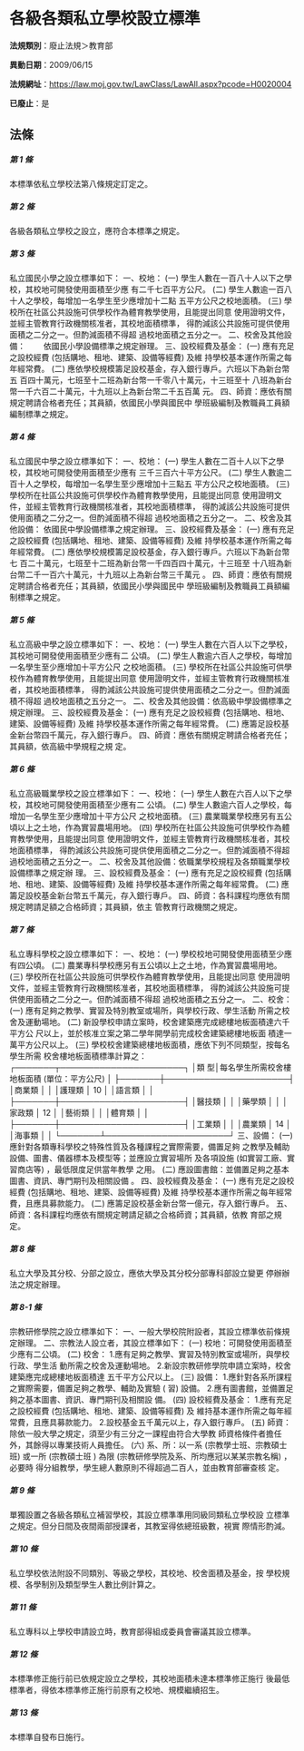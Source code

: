 # 各級各類私立學校設立標準

**法規類別**：廢止法規＞教育部

**異動日期**：2009/06/15  

**法規網址**：https://law.moj.gov.tw/LawClass/LawAll.aspx?pcode=H0020004

**已廢止**：是



## 法條
##### 第 1 條
本標準依私立學校法第八條規定訂定之。

##### 第 2 條
各級各類私立學校之設立，應符合本標準之規定。

##### 第 3 條
私立國民小學之設立標準如下：
一、校地：
 (一) 學生人數在一百八十人以下之學校，其校地可開發使用面積至少應
      有二千七百平方公尺。
 (二) 學生人數逾一百八十人之學校，每增加一名學生至少應增加十二點
      五平方公尺之校地面積。
 (三) 學校所在社區公共設施可供學校作為體育教學使用，且能提出同意
      使用證明文件，並經主管教育行政機關核准者，其校地面積標準，
      得酌減該公共設施可提供使用面積之二分之一。但酌減面積不得超
      過校地面積之五分之一。
二、校舍及其他設備：
　　依國民小學設備標準之規定辦理。
三、設校經費及基金：
 (一) 應有充足之設校經費 (包括購地、租地、建築、設備等經費) 及維
      持學校基本運作所需之每年經常費。
 (二) 應依學校規模籌足設校基金，存入銀行專戶。六班以下為新台幣五
      百四十萬元，七班至十二班為新台幣一千零八十萬元，十三班至十
      八班為新台幣一千六百二十萬元，十九班以上為新台幣二千五百萬
      元。
四、師資：應依有關規定聘請合格者充任；其員額，依國民小學與國民中
    學班級編制及教職員工員額編制標準之規定。


##### 第 4 條
私立國民中學之設立標準如下：
一、校地：
 (一) 學生人數在二百十人以下之學校，其校地可開發使用面積至少應有
      三千三百六十平方公尺。
 (二) 學生人數逾二百十人之學校，每增加一名學生至少應增加十三點五
      平方公尺之校地面積。
 (三) 學校所在社區公共設施可供學校作為體育教學使用，且能提出同意
      使用證明文件，並經主管教育行政機關核准者，其校地面積標準，
      得酌減該公共設施可提供使用面積之二分之一。但酌減面積不得超
      過校地面積之五分之一。
二、校舍及其他設備：
    依國民中學設備標準之規定辦理。
三、設校經費及基金：
 (一) 應有充足之設校經費 (包括購地、租地、建築、設備等經費) 及維
      持學校基本運作所需之每年經常費。
 (二) 應依學校規模籌足設校基金，存入銀行專戶。六班以下為新台幣七
      百二十萬元，七班至十二班為新台幣一千四百四十萬元，十三班至
      十八班為新台幣二千一百六十萬元，十九班以上為新台幣三千萬元
      。
四、師資：應依有關規定聘請合格者充任；其員額，依國民小學與國民中
    學班級編制及教職員工員額編制標準之規定。


##### 第 5 條
私立高級中學之設立標準如下：
一、校地：
 (一) 學生人數在六百人以下之學校，其校地可開發使用面積至少應有二
      公頃。
 (二) 學生人數逾六百人之學校，每增加一名學生至少應增加十平方公尺
      之校地面積。
 (三) 學校所在社區公共設施可供學校作為體育教學使用，且能提出同意
      使用證明文件，並經主管教育行政機關核准者，其校地面積標準，
      得酌減該公共設施可提供使用面積之二分之一。但酌減面積不得超
      過校地面積之五分之一。
二、校舍及其他設備：依高級中學設備標準之規定辦理。
三、設校經費及基金：
 (一) 應有充足之設校經費 (包括購地、租地、建築、設備等經費) 及維
      持學校基本運作所需之每年經常費。
 (二) 應籌足設校基金新台幣四千萬元，存入銀行專戶。
四、師資：應依有關規定聘請合格者充任；其員額，依高級中學規程之規
    定。


##### 第 6 條
私立高級職業學校之設立標準如下：
一、校地：
 (一) 學生人數在六百人以下之學校，其校地可開發使用面積至少應有二
      公頃。
 (二) 學生人數逾六百人之學校，每增加一名學生至少應增加十平方公尺
      之校地面積。
 (三) 農業職業學校應另有五公頃以上之土地，作為實習農場用地。
 (四) 學校所在社區公共設施可供學校作為體育教學使用，且能提出同意
      使用證明文件，並經主管教育行政機關核准者，其校地面積標準，
      得酌減該公共設施可提供使用面積之二分之一。但酌減面積不得超
      過校地面積之五分之一。
二、校舍及其他設備：依職業學校規程及各類職業學校設備標準之規定辦
    理。
三、設校經費及基金：
 (一) 應有充足之設校經費 (包括購地、租地、建築、設備等經費) 及維
      持學校基本運作所需之每年經常費。
 (二) 應籌足設校基金新台幣五千萬元，存入銀行專戶。
四、師資：各科課程均應依有關規定聘請足額之合格師資；其員額，依主
    管教育行政機關之規定。


##### 第 7 條
私立專科學校之設立標準如下：
一、校地：
 (一) 學校校地可開發使用面積至少應有四公頃。
 (二) 農業專科學校應另有五公頃以上之土地，作為實習農場用地。
 (三) 學校所在社區公共設施可供學校作為體育教學使用，且能提出同意
      使用證明文件，並經主管教育行政機關核准者，其校地面積標準，
      得酌減該公共設施可提供使用面積之二分之一。但酌減面積不得超
      過校地面積之五分之一。
二、校舍：
 (一) 應有足夠之教學、實習及特別教室或場所，與學校行政、學生活動
      所需之校舍及運動場地。
 (二) 新設學校申請立案時，校舍建築應完成總樓地板面積達六千平方公
      尺以上，並於核准立案之第二學年開學前完成校舍建築總樓地板面
      積達一萬平方公尺以上。
 (三) 學校校舍建築總樓地板面積，應依下列不同類型，按每名學生所需
      校舍樓地板面積標準計算之：
┌───────┬──────────────────────┐
│類          型│每名學生所需校舍樓地板面積 (單位：平方公尺) │
├───────┼──────────────────────┤
│商業類        │                                            │
│護理類        │                  10                        │
│語言類        │                                            │
├───────┼──────────────────────┤
│醫技類        │                                            │
│藥學類        │                                            │
│家政類        │                  12                        │
│藝術類        │                                            │
│體育類        │                                            │
├───────┼──────────────────────┤
│工業類        │                                            │
│農業類        │                  14                        │
│海事類        │                                            │
└───────┴──────────────────────┘
三、設備：
 (一) 應針對各類專科學校之特殊性質及各種課程之實際需要，備置足夠
      之教學及輔助設備、圖書、儀器標本及模型等；並應設立實習場所
      及各項設施 (如實習工廠、實習商店等) ，最低限度足供當年教學
      之用。
 (二) 應設圖書館：並備置足夠之基本圖書、資訊、專門期刊及相關設備
      。
四、設校經費及基金：
 (一) 應有充足之設校經費 (包括購地、租地、建築、設備等經費) 及維
      持學校基本運作所需之每年經常費，且應具募款能力。
 (二) 應籌足設校基金新台幣一億元，存入銀行專戶。
五、師資：各科課程均應依有關規定聘請足額之合格師資；其員額，依教
    育部之規定。


##### 第 8 條
私立大學及其分校、分部之設立，應依大學及其分校分部專科部設立變更
停辦辦法之規定辦理。

##### 第 8-1 條
宗教研修學院之設立標準如下：
一、一般大學校院附設者，其設立標準依前條規定辦理。
二、宗教法人設立者，其設立標準如下：
 (一) 校地：可開發使用面積至少應有二公頃。
 (二) 校舍：
      1.應有足夠之教學、實習及特別教室或場所，與學校行政、學生活
        動所需之校舍及運動場地。
      2.新設宗教研修學院申請立案時，校舍建築應完成總樓地板面積達
        五千平方公尺以上。
 (三) 設備：
      1.應針對各系所課程之實際需要，備置足夠之教學、輔助及實驗 (
        習) 設備。
      2.應有圖書館，並備置足夠之基本圖書、資訊、專門期刊及相關設
        備。
 (四) 設校經費及基金：
      1.應有充足之設校經費 (包括購地、租地、建築、設備等經費) 及
        維持基本運作所需之每年經常費，且應具募款能力。
      2.設校基金五千萬元以上，存入銀行專戶。
 (五) 師資：除依一般大學之規定，須至少有三分之一課程由符合大學教
      師資格條件者擔任外，其餘得以專業技術人員擔任。
 (六) 系、所：以一系 (宗教學士班、宗教碩士班) 或一所 (宗教碩士班
      ) 為限 (宗教研修學院及系、所均應冠以某某宗教名稱) ，必要時
      得分組教學，學生總人數原則不得超過二百人，並由教育部審查核
      定。

##### 第 9 條
單獨設置之各級各類私立補習學校，其設立標準準用同級同類私立學校設
立標準之規定。但分日間及夜間兩部授課者，其教室得依總班級數，視實
際情形酌減。

##### 第 10 條
私立學校依法附設不同類別、等級之學校，其校地、校舍面積及基金，按
學校規模、各學制別及類型學生人數比例計算之。

##### 第 11 條
私立專科以上學校申請設立時，教育部得組成委員會審議其設立標準。

##### 第 12 條
本標準修正施行前已依規定設立之學校，其校地面積未達本標準修正施行
後最低標準者，得依本標準修正施行前原有之校地、規模繼續招生。

##### 第 13 條
本標準自發布日施行。


